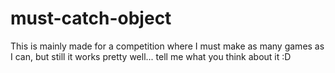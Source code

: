 # must-catch-object
This is mainly made for a competition where I must make as many games as I can, but still it works pretty well... tell me what you think about it :D

